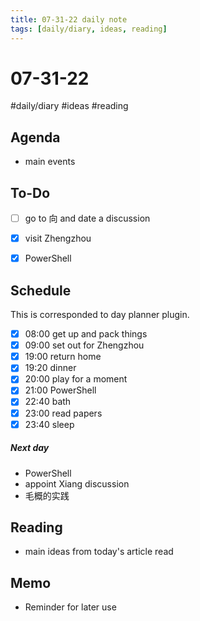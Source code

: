 ```yaml
---
title: 07-31-22 daily note
tags: [daily/diary, ideas, reading]
---
```


# 07-31-22

#daily/diary #ideas  #reading


## Agenda
- main events


## To-Do
- [ ] go to 向 and date a discussion
- [x] visit Zhengzhou
- [x] PowerShell



## Schedule
This is corresponded to day planner plugin.
- [x] 08:00 get up and pack things
- [x] 09:00 set out for Zhengzhou
- [x] 19:00 return home
- [x] 19:20 dinner
- [x] 20:00 play for a moment
- [x] 21:00 PowerShell
- [x] 22:40 bath
- [x] 23:00 read papers
- [x] 23:40 sleep

##### Next day
- PowerShell
- appoint Xiang discussion
- 毛概的实践


## Reading
- main ideas from today's article read


## Memo
- Reminder for later use
